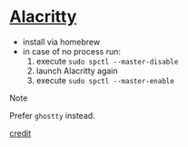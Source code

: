 # [Alacritty](https://alacritty.org)

- install via homebrew
- in case of no process run:
  1. execute `sudo spctl --master-disable`
  1. launch Alacritty again
  1. execute `sudo spctl --master-enable`

> [!NOTE]
> Prefer `ghostty` instead.

[credit](https://blog.chaitanyashahare.com/posts/11-how-to-install-alacritty-on-macos-ventura/)
